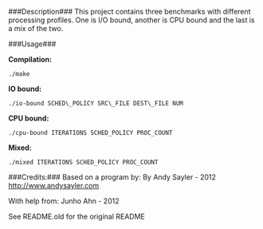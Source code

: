 ###Description###
This project contains three benchmarks with different processing profiles. One is I/O bound, another is CPU bound and the last is a mix of the two.

###Usage###

**Compilation:**

    ./make

**IO bound:**

    ./io-bound SCHED\_POLICY SRC\_FILE DEST\_FILE NUM

**CPU bound:**

    ./cpu-bound ITERATIONS SCHED_POLICY PROC_COUNT

**Mixed:**

    ./mixed ITERATIONS SCHED_POLICY PROC_COUNT

###Credits:###
Based on a program by:
By Andy Sayler - 2012
http://www.andysayler.com

With help from:
Junho Ahn - 2012

See README.old for the original README
